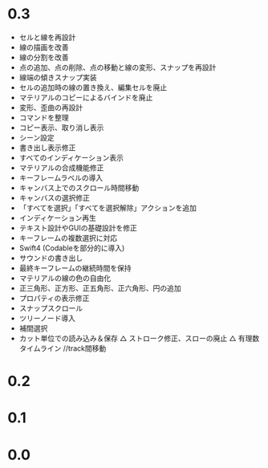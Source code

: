 # 0.3
- セルと線を再設計
- 線の描画を改善
- 線の分割を改善
- 点の追加、点の削除、点の移動と線の変形、スナップを再設計
- 線端の傾きスナップ実装
- セルの追加時の線の置き換え、編集セルを廃止
- マテリアルのコピーによるバインドを廃止
- 変形、歪曲の再設計
- コマンドを整理
- コピー表示、取り消し表示
- シーン設定
- 書き出し表示修正
- すべてのインディケーション表示
- マテリアルの合成機能修正
- キーフレームラベルの導入
- キャンバス上でのスクロール時間移動
- キャンバスの選択修正
- 「すべてを選択」「すべてを選択解除」アクションを追加
- インディケーション再生
- テキスト設計やGUIの基礎設計を修正
- キーフレームの複数選択に対応
- Swift4 (Codableを部分的に導入)
- サウンドの書き出し
- 最終キーフレームの継続時間を保持
- マテリアルの線の色の自由化
- 正三角形、正方形、正五角形、正六角形、円の追加
- プロパティの表示修正
- スナップスクロール
- ツリーノード導入
- 補間選択
- カット単位での読み込み＆保存
△ ストローク修正、スローの廃止
△ 有理数タイムライン //track間移動

# 0.2

# 0.1

# 0.0
